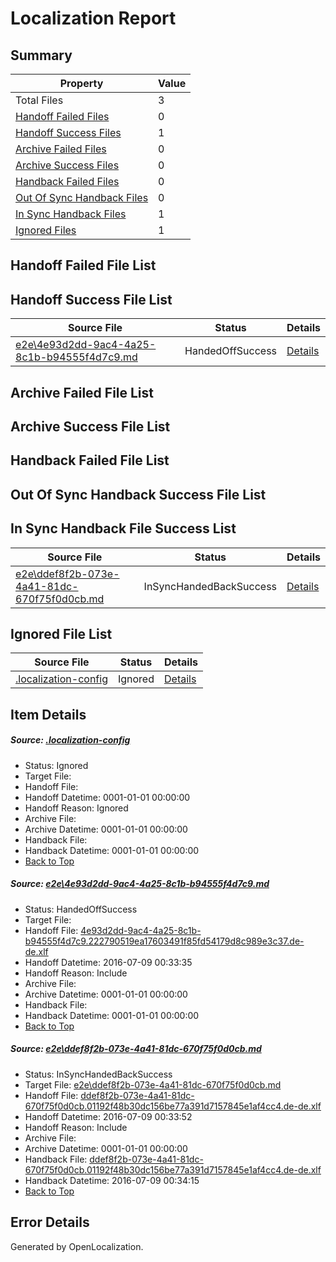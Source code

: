 # <a name='report-top'></a> Localization Report

## Summary
 Property | Value 
 -------- | ----- 
 Total Files | 3
[ Handoff Failed Files ](#handoff-failed-list)| 0
[ Handoff Success Files ](#handoff-success-list)| 1
[ Archive Failed Files ](#archive-failed-list)| 0
[ Archive Success Files ](#archive-success-list)| 0
[ Handback Failed Files ](#handback-failed-list)| 0
[ Out Of Sync Handback Files ](#outofsync-handback-success-list)| 0
[ In Sync Handback Files ](#insync-handback-success-list)| 1
[ Ignored Files ](#ignored-list)| 1

## <a name='handoff-failed-list'></a> Handoff Failed File List

## <a name='handoff-success-list'></a> Handoff Success File List
 Source File | Status | Details 
 ----------- | ------ | ------- 
 [e2e\4e93d2dd-9ac4-4a25-8c1b-b94555f4d7c9.md](https://github.com/OpenLocalizationTestOrg/oltest/blob/2a3043890e0f1f6f13f9237f4f07d0e0d863fb5a/e2e/4e93d2dd-9ac4-4a25-8c1b-b94555f4d7c9.md) | HandedOffSuccess | [Details](#e3eb74f6c7f27d779eea0c680c0b25f060f1e1611)

## <a name='archive-failed-list'></a> Archive Failed File List

## <a name='archive-success-list'></a> Archive Success File List

## <a name='handback-failed-list'></a> Handback Failed File List

## <a name='outofsync-handback-success-list'></a> Out Of Sync Handback Success File List

## <a name='insync-handback-success-list'></a> In Sync Handback File Success List
 Source File | Status | Details 
 ----------- | ------ | ------- 
 [e2e\ddef8f2b-073e-4a41-81dc-670f75f0d0cb.md](https://github.com/OpenLocalizationTestOrg/oltest/blob/8fdfb6d2665a7061d3cc2d2c1b2b45ee1242f070/e2e/ddef8f2b-073e-4a41-81dc-670f75f0d0cb.md) | InSyncHandedBackSuccess | [Details](#cd064d01832e99bd9ebeb1370ccc0463ec5fae012)

## <a name='ignored-list'></a> Ignored File List
 Source File | Status | Details 
 ----------- | ------ | ------- 
 [.localization-config](https://github.com/OpenLocalizationTestOrg/oltest/blob/8fdfb6d2665a7061d3cc2d2c1b2b45ee1242f070/.localization-config) | Ignored | [Details](#3d4f252ac210baf56311d7e97dcc2db10974dbd20)

## Item Details
##### <a name='3d4f252ac210baf56311d7e97dcc2db10974dbd20'></a> Source: [.localization-config](https://github.com/OpenLocalizationTestOrg/oltest/blob/8fdfb6d2665a7061d3cc2d2c1b2b45ee1242f070/.localization-config)
* Status: Ignored
* Target File: 
* Handoff File: 
* Handoff Datetime: 0001-01-01 00:00:00
* Handoff Reason: Ignored
* Archive File: 
* Archive Datetime: 0001-01-01 00:00:00
* Handback File: 
* Handback Datetime: 0001-01-01 00:00:00
* [Back to Top](#report-top)

##### <a name='e3eb74f6c7f27d779eea0c680c0b25f060f1e1611'></a> Source: [e2e\4e93d2dd-9ac4-4a25-8c1b-b94555f4d7c9.md](https://github.com/OpenLocalizationTestOrg/oltest/blob/2a3043890e0f1f6f13f9237f4f07d0e0d863fb5a/e2e/4e93d2dd-9ac4-4a25-8c1b-b94555f4d7c9.md)
* Status: HandedOffSuccess
* Target File: 
* Handoff File: [4e93d2dd-9ac4-4a25-8c1b-b94555f4d7c9.222790519ea17603491f85fd54179d8c989e3c37.de-de.xlf](https://github.com/OpenLocalizationTestOrg/olhandoff-e2e/blob/b08a8f83453552b28513722e2d1d5e31f1770412/ol-handoff/OpenLocalizationTestOrg/oltest-dede-fly/ci/ht/4e93d2dd-9ac4-4a25-8c1b-b94555f4d7c9.222790519ea17603491f85fd54179d8c989e3c37.de-de.xlf)
* Handoff Datetime: 2016-07-09 00:33:35
* Handoff Reason: Include
* Archive File: 
* Archive Datetime: 0001-01-01 00:00:00
* Handback File: 
* Handback Datetime: 0001-01-01 00:00:00
* [Back to Top](#report-top)

##### <a name='cd064d01832e99bd9ebeb1370ccc0463ec5fae012'></a> Source: [e2e\ddef8f2b-073e-4a41-81dc-670f75f0d0cb.md](https://github.com/OpenLocalizationTestOrg/oltest/blob/8fdfb6d2665a7061d3cc2d2c1b2b45ee1242f070/e2e/ddef8f2b-073e-4a41-81dc-670f75f0d0cb.md)
* Status: InSyncHandedBackSuccess
* Target File: [e2e\ddef8f2b-073e-4a41-81dc-670f75f0d0cb.md](https://github.com/OpenLocalizationTestOrg/oltest-dede-fly/blob/0ece56ba0b03170db0fb5678adc3b7b0858b215e/e2e/ddef8f2b-073e-4a41-81dc-670f75f0d0cb.md)
* Handoff File: [ddef8f2b-073e-4a41-81dc-670f75f0d0cb.01192f48b30dc156be77a391d7157845e1af4cc4.de-de.xlf](https://github.com/OpenLocalizationTestOrg/olhandoff-e2e/blob/7b4d746d37c8bdff3fadffaa90ffc1a6ed59c5a3/ol-handoff/OpenLocalizationTestOrg/oltest-dede-fly/ci/ht/ddef8f2b-073e-4a41-81dc-670f75f0d0cb.01192f48b30dc156be77a391d7157845e1af4cc4.de-de.xlf)
* Handoff Datetime: 2016-07-09 00:33:52
* Handoff Reason: Include
* Archive File: 
* Archive Datetime: 0001-01-01 00:00:00
* Handback File: [ddef8f2b-073e-4a41-81dc-670f75f0d0cb.01192f48b30dc156be77a391d7157845e1af4cc4.de-de.xlf](https://github.com/OpenLocalizationTestOrg/olhandback-e2e/blob/b698ef41aa2b5f239cc72e1407f73037b8009518/ol-handback/OpenLocalizationTestOrg/oltest-dede-fly/ci/ht/ddef8f2b-073e-4a41-81dc-670f75f0d0cb.01192f48b30dc156be77a391d7157845e1af4cc4.de-de.xlf)
* Handback Datetime: 2016-07-09 00:34:15
* [Back to Top](#report-top)


## Error Details

Generated by OpenLocalization.
